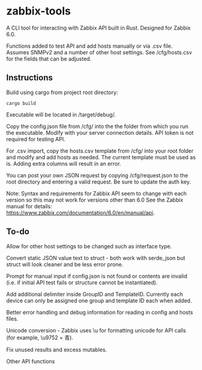 # zabbix-tools

A CLI tool for interacting with Zabbix API built in Rust.  Designed for Zabbix 6.0.

Functions added to test API and add hosts manually or via .csv file.  Assumes SNMPv2 and a number of other host settings.  See /cfg/hosts.csv for the fields that can be adjusted.

## Instructions

Build using cargo from project root directory:
```
cargo build
```

Executable will be located in /target/debug/. 

Copy the config.json file from /cfg/ into the the folder from which you run the executable.  Modify with your server connection details.  API token is not required for testing API.

For .csv import, copy the hosts.csv template from /cfg/ into your root folder and modify and add hosts as needed.  The current template must be used as is.  Adding extra columns will result in an error.

You can post your own JSON request by copying /cfg/request.json to the root directory and entering a valid request.  Be sure to update the auth key.

Note:
Syntax and requirements for Zabbix API seem to change with each version so this may not work for versions other than 6.0  See the Zabbix manual for details: https://www.zabbix.com/documentation/6.0/en/manual/api.

## To-do

Allow for other host settings to be changed such as interface type.

Convert static JSON value text to struct - both work with serde_json but struct will look cleaner and be less error prone.

Prompt for manual input if config.json is not found or contents are invalid (i.e. if initial API test fails or structure cannot be instantiated).

Add additional delimiter inside GroupID and TemplateID.  Currently each device can only be assigned one group and template ID each when added.

Better error handling and debug information for reading in config and hosts files.

Unicode conversion - Zabbix uses \u for formatting unicode for API calls (for example, \u9752 = 青).

Fix unused results and excess mutables.

Other API functions